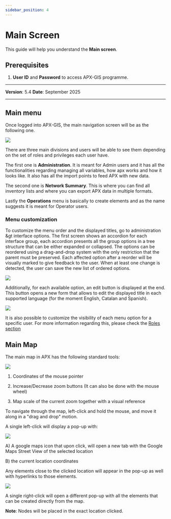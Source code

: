 ```yaml
---
sidebar_position: 4
---
```

# Main Screen

This guide will help you understand the **Main screen**.

## **Prerequisites**
1.	**User ID** and **Password** to access APX-GIS programme.

------------

**Version**: 5.4
**Date**: September 2025

------------
## **Main menu**


Once logged into APX-GIS, the main navigation screen will be as the following one.

![](/img/GEN-MEN-01/GEN-MEN-01-STP-01.png)

There are three main divisions and users will be able to see them depending on the set of roles and privileges each user have.

The first one is **Administration**. It is meant for Admin users and it has all the functionalities regarding managing all variables, how apx works and how it looks like. It also has all the import points to feed APX with new data.

The second one is **Network Summary**. This is where you can find all inventory lists and where you can export APX data in multiple formats.

Lastly the **Operations** menu is basically to create elements and as the name suggests it is meant for Operator users.

### **Menu customization**
To customize the menu order and the displayed titles, go to administration &gt interface options. The first screen shows an accordion for each interface group, each accordion presents all the group options in a tree structure that can be either expanded or collapsed. The options can be reordered using a drag-and-drop system with the only restriction that the parent must be preserved. Each affected option after a reorder will be visually marked to give feedback to the user. When at least one change is detected, the user can save the new list of ordered options. 

![](/img/Interface/interface1.png)

Additionally, for each available option, an edit button is displayed at the end. This button opens a new form that allows to edit the displayed title in each supported language (for the moment English, Catalan and Spanish). 

![](/img/Interface/interface2.png)

It is also possible to customize the visibility of each menu option for a specific user. 
For more information regarding this, please check the <u>[Roles section](../02-Advanced-Admin/01-tutorial-user-management/02-tutorial-roles/01-create-role.md#main-menu-privileges)</u>

## Main Map

The main map in APX has the following standard tools:

![](/img/Interface/interface3.png)

1. Coordinates of the mouse pointer

2. Increase/Decrease zoom buttons (It can also be done with the mouse wheel)

3. Map scale of the current zoom together with a visual reference

To navigate through the map, left-click and hold the mouse, and move it along in a "drag and drop" motion.

A single left-click will display a pop-up with:

![](/img/Interface/interface4.png)

A) A google maps icon that upon click, will open a new tab with the Google Maps Street View of the selected location

B) the current location coordinates

Any elements close to the clicked location will appear in the pop-up as well with hyperlinks to those elements.

![](/img/Interface/interface5.png)

A single right-click will open a different pop-up with all the elements that can be created directly from the map.

**Note**: Nodes will be placed in the exact location clicked.